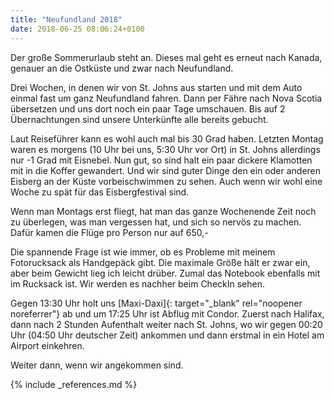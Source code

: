```yaml
---
title: "Neufundland 2018"
date: 2018-06-25 08:06:24+0100
---
```

Der große Sommerurlaub steht an. Dieses mal geht es erneut nach Kanada, genauer an die Ostküste und zwar nach Neufundland.

Drei Wochen, in denen wir von St. Johns aus starten und mit dem Auto einmal fast um ganz Neufundland fahren. Dann per Fähre nach Nova Scotia übersetzen und uns dort noch ein paar Tage umschauen. Bis auf 2 Übernachtungen sind unsere Unterkünfte alle bereits gebucht.

Laut Reiseführer kann es wohl auch mal bis 30 Grad haben. Letzten Montag waren es morgens (10 Uhr bei uns, 5:30 Uhr vor Ort) in St. Johns allerdings nur -1 Grad mit Eisnebel. Nun gut, so sind halt ein paar dickere Klamotten mit in die Koffer gewandert. Und wir sind guter Dinge den ein oder anderen Eisberg an der Küste vorbeischwimmen zu sehen. Auch wenn wir wohl eine Woche zu spät für das Eisbergfestival sind.

Wenn man Montags erst fliegt, hat man das ganze Wochenende Zeit noch zu überlegen, was man vergessen hat, und sich so nervös zu machen. Dafür kamen die Flüge pro Person nur auf 650,- 

Die spannende Frage ist wie immer, ob es Probleme mit meinem Fotorucksack als Handgepäck gibt. Die maximale Größe hält er zwar ein, aber beim Gewicht lieg ich leicht drüber. Zumal das Notebook ebenfalls mit im Rucksack ist. Wir werden es nachher beim CheckIn sehen.

Gegen 13:30 Uhr holt uns [Maxi-Daxi]{: target="_blank" rel="noopener noreferrer"} ab und um 17:25 Uhr ist Abflug mit Condor. Zuerst nach Halifax, dann nach 2 Stunden Aufenthalt weiter nach St. Johns, wo wir gegen 00:20 Uhr (04:50 Uhr deutscher Zeit) ankommen und dann erstmal in ein Hotel am Airport einkehren.

Weiter dann, wenn wir angekommen sind.

{% include _references.md %}